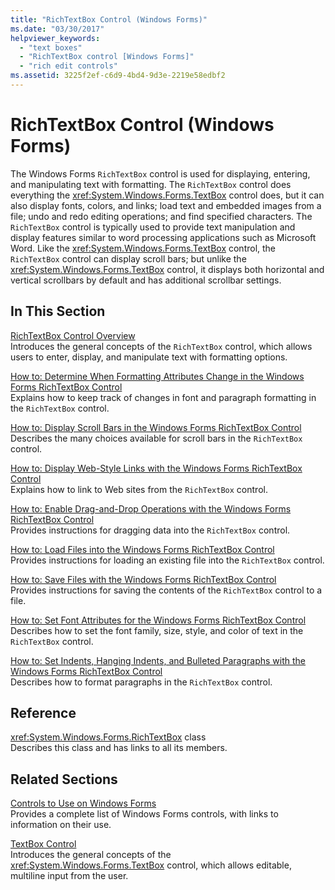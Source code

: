 ```yaml
---
title: "RichTextBox Control (Windows Forms)"
ms.date: "03/30/2017"
helpviewer_keywords: 
  - "text boxes"
  - "RichTextBox control [Windows Forms]"
  - "rich edit controls"
ms.assetid: 3225f2ef-c6d9-4bd4-9d3e-2219e58edbf2
---
```

# RichTextBox Control (Windows Forms)
The Windows Forms `RichTextBox` control is used for displaying, entering, and manipulating text with formatting. The `RichTextBox` control does everything the <xref:System.Windows.Forms.TextBox> control does, but it can also display fonts, colors, and links; load text and embedded images from a file; undo and redo editing operations; and find specified characters. The `RichTextBox` control is typically used to provide text manipulation and display features similar to word processing applications such as Microsoft Word. Like the <xref:System.Windows.Forms.TextBox> control, the `RichTextBox` control can display scroll bars; but unlike the <xref:System.Windows.Forms.TextBox> control, it displays both horizontal and vertical scrollbars by default and has additional scrollbar settings.  
  
## In This Section  
 [RichTextBox Control Overview](richtextbox-control-overview-windows-forms.md)  
 Introduces the general concepts of the `RichTextBox` control, which allows users to enter, display, and manipulate text with formatting options.  
  
 [How to: Determine When Formatting Attributes Change in the Windows Forms RichTextBox Control](determine-when-formatting-attributes-change-wf-richtextbox-control.md)  
 Explains how to keep track of changes in font and paragraph formatting in the `RichTextBox` control.  
  
 [How to: Display Scroll Bars in the Windows Forms RichTextBox Control](how-to-display-scroll-bars-in-the-windows-forms-richtextbox-control.md)  
 Describes the many choices available for scroll bars in the `RichTextBox` control.  
  
 [How to: Display Web-Style Links with the Windows Forms RichTextBox Control](how-to-display-web-style-links-with-the-windows-forms-richtextbox-control.md)  
 Explains how to link to Web sites from the `RichTextBox` control.  
  
 [How to: Enable Drag-and-Drop Operations with the Windows Forms RichTextBox Control](enable-drag-and-drop-operations-with-wf-richtextbox-control.md)  
 Provides instructions for dragging data into the `RichTextBox` control.  
  
 [How to: Load Files into the Windows Forms RichTextBox Control](how-to-load-files-into-the-windows-forms-richtextbox-control.md)  
 Provides instructions for loading an existing file into the `RichTextBox` control.  
  
 [How to: Save Files with the Windows Forms RichTextBox Control](how-to-save-files-with-the-windows-forms-richtextbox-control.md)  
 Provides instructions for saving the contents of the `RichTextBox` control to a file.  
  
 [How to: Set Font Attributes for the Windows Forms RichTextBox Control](how-to-set-font-attributes-for-the-windows-forms-richtextbox-control.md)  
 Describes how to set the font family, size, style, and color of text in the `RichTextBox` control.  
  
 [How to: Set Indents, Hanging Indents, and Bulleted Paragraphs with the Windows Forms RichTextBox Control](set-indents-hanging-indents-bulleted-paragraphs-with-wf-richtextbox.md)  
 Describes how to format paragraphs in the `RichTextBox` control.  
  
## Reference  
 <xref:System.Windows.Forms.RichTextBox> class  
 Describes this class and has links to all its members.  
  
## Related Sections  
 [Controls to Use on Windows Forms](controls-to-use-on-windows-forms.md)  
 Provides a complete list of Windows Forms controls, with links to information on their use.  
  
 [TextBox Control](textbox-control-windows-forms.md)  
 Introduces the general concepts of the <xref:System.Windows.Forms.TextBox> control, which allows editable, multiline input from the user.
